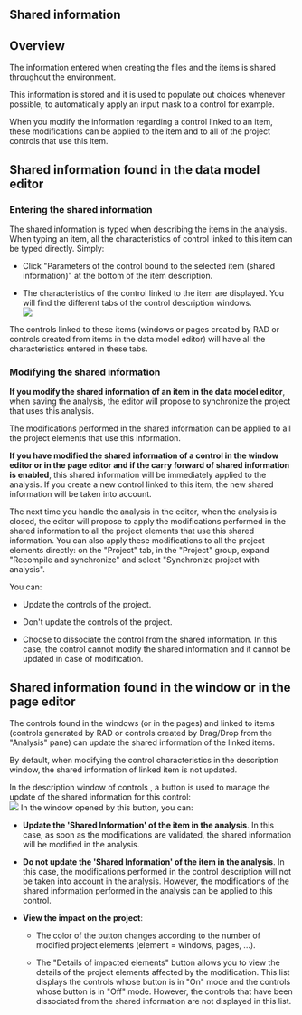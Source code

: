 


## Shared information
			



<a name="NOTE1"></a>
<a name="NOTE1_1"></a>


## Overview
<a name="overview_ELTTEXTE000146"></a>
The information entered when creating the files and the items is shared throughout the environment.

This information is stored and it is used to populate out choices whenever possible, to automatically apply an input mask to a control for example.

When you modify the information regarding a control linked to an item, these modifications can be applied to the item and to all of the project controls that use this item.

<a name="NOTE2"></a>
<a name="NOTE2_1"></a>


## Shared information found in the data model editor
<a name="shared_information_found_the_data_model_editor_ELTTEXTE000170"></a>


### Entering the shared information
<a name="entering_the_shared_information_ELTPARAGRAPHE000022"></a>

The shared information is typed when describing the items in the analysis. When typing an item, all the characteristics of control linked to this item can be typed directly. Simply: 

- Click "Parameters of the control bound to the selected item (shared information)" at the bottom of the item description. 

- The characteristics of the control linked to the item are displayed. You will find the different tabs of the control description windows. <br>![](https://doc.pcsoft.fr/en-US/images/image.awp?langid=3&name=info_partagee_Analyse_1.gif&type=thumb)





The controls linked to these items (windows or pages created by RAD or controls created from items in the data model editor) will have all the characteristics entered in these tabs.
<a name="NOTE2_2"></a>


### Modifying the shared information
<a name="modifying_the_shared_information_ELTPARAGRAPHE000039"></a>

**If you modify the shared information of an item in the data model editor**, when saving the analysis, the editor will propose to synchronize the project that uses this analysis.

The modifications performed in the shared information can be applied to all the project elements that use this information.

**If you have modified the shared information of a control in the window editor or in the page editor and if the carry forward of shared information is enabled**, this shared information will be immediately applied to the analysis. If you create a new control linked to this item, the new shared information will be taken into account.

The next time you handle the analysis in the editor, when the analysis is closed, the editor will propose to apply the modifications performed in the shared information to all the project elements that use this shared information. 
You can also apply these modifications to all the project elements directly: on the "Project" tab, in the "Project" group, expand "Recompile and synchronize" and select "Synchronize project with analysis".

You can:

- Update the controls of the project.

- Don't update the controls of the project.

- Choose to dissociate the control from the shared information. In this case, the control cannot modify the shared information and it cannot be updated in case of modification.




<a name="NOTE3"></a>
<a name="NOTE3_1"></a>


## Shared information found in the window or in the page editor
<a name="shared_information_found_the_window_the_page_editor_ELTTEXTE000200"></a>
The controls found in the windows (or in the pages) and linked to items (controls generated by RAD or controls created by Drag/Drop from the "Analysis" pane) can update the shared information of the linked items.

By default, when modifying the control characteristics in the description window, the shared information of linked item is not updated.

In the description window of controls , a button is used to manage the update of the shared information for this control:<br>![](https://doc.pcsoft.fr/en-US/images/image.awp?langid=3&name=Info_partagee_Fenetre.gif)
In the window opened by this button, you can:

- **Update the 'Shared Information' of the item in the analysis**. In this case, as soon as the modifications are validated, the shared information will be modified in the analysis.

- **Do not update the 'Shared Information' of the item in the analysis**. In this case, the modifications performed in the control description will not be taken into account in the analysis. However, the modifications of the shared information performed in the analysis can be applied to this control.

- **View the impact on the project**:

	- The color of the button changes according to the number of modified project elements (element = windows, pages, ...).

	- The "Details of impacted elements" button allows you to view the details of the project elements affected by the modification. This list displays the controls whose button is in "On" mode and the controls whose button is in "Off" mode. However, the controls that have been dissociated from the shared information are not displayed in this list.








